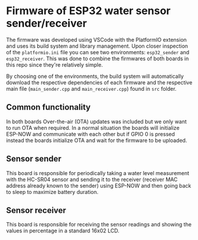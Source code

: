 # **Firmware of ESP32 water sensor sender/receiver**

The firmware was developed using VSCode with the PlatformIO extension and uses its build system and library management. Upon closer inspection of the `platformio.ini` file you can see two environments: `esp32_sender` and `esp32_receiver`. This was done to combine the firmwares of both boards in this repo since they're relatively simple.

By choosing one of the environments, the build system will automatically download the respective dependencies of each firmware and the respective main file (`main_sender.cpp` and `main_receiver.cpp`) found in `src` folder.

## **Common functionality**

In both boards Over-the-air (OTA) updates was included but we only want to run OTA when required. In a normal situation the boards will initialize ESP-NOW and communicate with each other but if GPIO 0 is pressed instead the boards initialize OTA and wait for the firmware to be uploaded.

## **Sensor sender**

This board is responsible for periodically taking a water level measurement with the HC-SR04 sensor and sending it to the receiver (receiver MAC address already known to the sender) using ESP-NOW  and then going back to sleep to maximize battery duration.

## **Sensor receiver**

This board is responsible for receiving the sensor readings and showing the values in percentage in a standard 16x02 LCD.